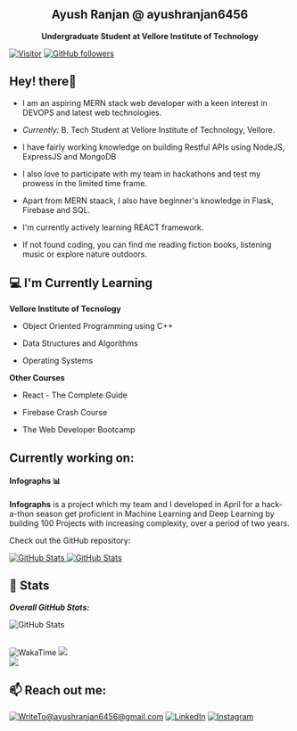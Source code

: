 <!-- ![Ayush Ranjan Banner Image](./banner.png) -->

<h2 align='center'>Ayush Ranjan @ ayushranjan6456</h2>

<p align='center'><b>Undergraduate Student at Vellore Institute of Technology</b></p>

[![Visitor](https://visitor-badge.laobi.icu/badge?page_id=ayushranjan6456)](https://github.com/ayushranjan6456) [![GitHub followers](https://img.shields.io/github/followers/ayushranjan6456.svg?style=social&label=Follow)](https://github.com/ayushranjan6456?tab=followers)


<h2>Hey! there👋</h2>

- I am an aspiring MERN stack web developer with a keen interest in DEVOPS and latest web technologies.

-  <i>Currently:</i> B. Tech Student at Vellore Institute of Technology, Vellore. 

- I have fairly working knowledge on building Restful APIs using NodeJS, ExpressJS and MongoDB

- I also love to participate with my team in hackathons and test my prowess in the limited time frame.

- Apart from MERN staack, I also have beginner's knowledge in Flask, Firebase and SQL.

- I'm currently actively learning REACT framework.

- If not found coding, you can find me reading fiction books, listening music or explore nature outdoors.

<h2>💻 I'm Currently Learning</h2>

**Vellore Institute of Tecnology**

- Object Oriented Programming using C++

- Data Structures and Algorithms 

- Operating Systems

**Other Courses**

- React - The Complete Guide

- Firebase Crash Course

- The Web Developer Bootcamp

<h2>Currently working on:</h2>

<h4>Infographs 📊</h4>

**Infographs** is a project which my team and I developed in April for a hack-a-thon season get proficient in Machine Learning and Deep Learning by building 100 Projects with increasing complexity, over a period of two years.

Check out the GitHub repository:

<div>

<p>

<a  href="https://github.com/ayushranjan6456/Infographs">

<img  src="https://github-readme-stats.vercel.app/api/pin/?username=ayushranjan6456&repo=Infographs&show_owner=True"  alt="GitHub Stats" />

</a>

<a  href="https://github.com/ayushranjan6456/EduRecruit">

<img  src="https://github-readme-stats.vercel.app/api/pin/?username=ayushranjan6456&repo=EduRecruit&show_owner=True"  alt="GitHub Stats" />

</a>

</p>

</div>

<h2>👀 Stats</h2>

<div>

<p align="center">

<!-- <b><em>Now listening to:</em></b>  <br/>

<img  src="https://spotify-github-profile.vercel.app/api/view?uid=ayushranjan6456&cover_image=true&theme=novatorem"  alt="Now Listenting to" />
-->
</p>

<p align="center">

<b><em>Overall GitHub Stats:</em></b> <br/>

<img  src="https://github-readme-streak-stats.herokuapp.com/?user=ayushranjan6456"  alt="GitHub Stats" /> <br/><br/>


<img  src="https://github-readme-stats.vercel.app/api/wakatime?username=ayushranjan6456&&show_icons=true&hide_border=false&title_color=ffffff&text_color=daf7dc&icon_color=bb2acf&bg_color=191919" alt="WakaTime" />

  

<img  src="https://github-readme-stats.vercel.app/api?username=ayushranjan6456&&show_icons=true&hide_border=false&title_color=ffffff&text_color=daf7dc&icon_color=bb2acf&bg_color=191919">

<br>

<img  src="https://github-readme-stats.vercel.app/api/top-langs/?username=ayushranjan6456&layout=compact&hide_border=false&title_color=ffffff&text_color=daf7dc&icon_color=bb2acf&bg_color=191919">

</p>

</div>


<h2>📫 Reach out me:</h2>

<a  href="mailto:WriteTo@ayushranjan6456@gmail.com">![WriteTo@ayushranjan6456@gmail.com](https://img.shields.io/badge/Gmail-D14836?style=for-the-badge&logo=gmail&logoColor=white)</a> <a  href="https://www.linkedin.com/in/ayushranjan6456/">![LinkedIn](https://img.shields.io/badge/LinkedIn-0077B5?style=for-the-badge&logo=linkedin&logoColor=white)</a> <a  href="https://www.instagram.com/ayush.ranjan02/">![Instagram](https://img.shields.io/badge/Instagram-88128f?style=for-the-badge&logo=instagram&logoColor=white)</a>
